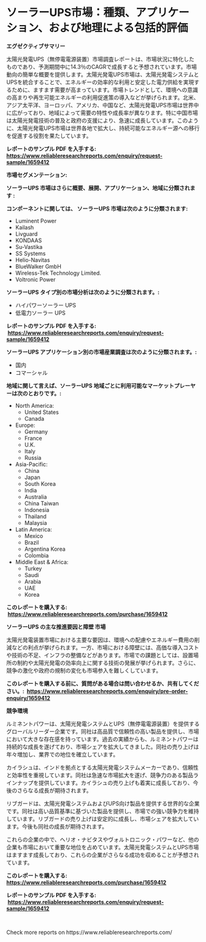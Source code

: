 <p><h1>ソーラーUPS市場：種類、アプリケーション、および地理による包括的評価</h1></p><p><strong>エグゼクティブサマリー</strong></p>
<p><p>太陽光発電UPS（無停電電源装置）市場調査レポートは、市場状況に特化したものであり、予測期間中に14.3％のCAGRで成長すると予想されています。市場動向の簡単な概要を提供します。太陽光発電UPS市場は、太陽光発電システムとUPSを統合することで、エネルギーの効率的な利用と安定した電力供給を実現するために、ますます需要が高まっています。市場トレンドとして、環境への意識の高まりや再生可能エネルギーの利用促進策の導入などが挙げられます。北米、アジア太平洋、ヨーロッパ、アメリカ、中国など、太陽光発電UPS市場は世界中に広がっており、地域によって需要の特性や成長率が異なります。特に中国市場は太陽光発電技術の普及と政府の支援により、急速に成長しています。このように、太陽光発電UPS市場は世界各地で拡大し、持続可能なエネルギー源への移行を促進する役割を果たしています。</p></p>
<p><strong>レポートのサンプル PDF を入手する: <a href="https://www.reliableresearchreports.com/enquiry/request-sample/1659412">https://www.reliableresearchreports.com/enquiry/request-sample/1659412</a></strong></p>
<p><strong>市場セグメンテーション:</strong></p>
<p><strong> ソーラーUPS 市場はさらに概要、展開、アプリケーション、地域に分類されます :</strong></p>
<p><strong>コンポーネントに関しては、 ソーラーUPS 市場は次のように分類されます: &nbsp;</strong></p>
<p><ul><li>Luminent Power</li><li>Kailash</li><li>Livguard</li><li>KONDAAS</li><li>Su-Vastika</li><li>SS Systems</li><li>Helio-Navitas</li><li>BlueWalker GmbH</li><li>Wireless-Tek Technology Limited.</li><li>Voltronic Power</li></ul></p>
<p><strong> ソーラーUPS タイプ別の市場分析は次のように分類されます。:</strong></p>
<p><ul><li>ハイパワーソーラー UPS</li><li>低電力ソーラー UPS</li></ul></p>
<p><strong>レポートのサンプル PDF を入手する: &nbsp;<a href="https://www.reliableresearchreports.com/enquiry/request-sample/1659412">https://www.reliableresearchreports.com/enquiry/request-sample/1659412</a></strong></p>
<p><strong> ソーラーUPS アプリケーション別の市場産業調査は次のように分類されます。:</strong></p>
<p><ul><li>国内</li><li>コマーシャル</li></ul></p>
<p><strong>地域に関して言えば、ソーラーUPS 地域ごとに利用可能なマーケットプレーヤーは次のとおりです。:</strong></p>
<p><ul>
    <li>
        North America:
        <ul>
            <li>United States</li>
            <li>Canada</li>
        </ul>
    </li>
    <li>
        Europe:
        <ul>
            <li>Germany</li>
            <li>France</li>
            <li>U.K.</li>
            <li>Italy</li>
            <li>Russia</li>
        </ul>
    </li>
    <li>
        Asia-Pacific:
        <ul>
            <li>China</li>
            <li>Japan</li>
            <li>South Korea</li>
            <li>India</li>
            <li>Australia</li>
            <li>China Taiwan</li>
            <li>Indonesia</li>
            <li>Thailand</li>
            <li>Malaysia</li>
        </ul>
    </li>
    <li>
        Latin America:
        <ul>
            <li>Mexico</li>
            <li>Brazil</li>
            <li>Argentina Korea</li>
            <li>Colombia</li>
        </ul>
    </li>
    <li>
        Middle East & Africa:
        <ul>
            <li>Turkey</li>
            <li>Saudi</li>
            <li>Arabia</li>
            <li>UAE</li>
            <li>Korea</li>
        </ul>
    </li>
    </ul></p>
<p><strong>このレポートを購入する: &nbsp;<a href="https://www.reliableresearchreports.com/purchase/1659412">https://www.reliableresearchreports.com/purchase/1659412</a></strong></p>
<p><strong>ソーラーUPS の主な推進要因と障壁 市場</strong></p>
<p><p>太陽光発電装置市場における主要な要因は、環境への配慮やエネルギー費用の削減などの利点が挙げられます。一方、市場における障壁には、高価な導入コストや技術の不足、インフラの整備などがあります。市場での課題としては、設置場所の制約や太陽光発電の効率向上に関する技術の発展が挙げられます。さらに、競争の激化や政府の規制の変化も市場参入を難しくしています。</p></p>
<p><strong>このレポートを購入する前に、質問がある場合は問い合わせるか、共有してください。:&nbsp; <a href="https://www.reliableresearchreports.com/enquiry/pre-order-enquiry/1659412">https://www.reliableresearchreports.com/enquiry/pre-order-enquiry/1659412</a></strong></p>
<p><strong>競争環境</strong></p>
<p><p>ルミネントパワーは、太陽光発電システムとUPS（無停電電源装置）を提供するグローバルリーダー企業です。同社は高品質で信頼性の高い製品を提供し、市場において大きな存在感を持っています。過去の実績からも、ルミネントパワーは持続的な成長を遂げており、市場シェアを拡大してきました。同社の売り上げは年々増加し、業界での地位を確立しています。</p><p>カイラシュは、インドを拠点とする太陽光発電システムメーカーであり、信頼性と効率性を重視しています。同社は急速な市場拡大を遂げ、競争力のある製品ラインナップを提供しています。カイラシュの売り上げも着実に成長しており、今後のさらなる成長が期待されます。</p><p>リブガードは、太陽光発電システムおよびUPS向け製品を提供する世界的な企業です。同社は高い品質基準に基づいた製品を提供し、市場での強い競争力を維持しています。リブガードの売り上げは安定的に成長し、市場シェアを拡大しています。今後も同社の成長が期待されます。</p><p>これらの企業の中で、ヘリオ・ナビタスやヴォルトロニック・パワーなど、他の企業も市場において重要な地位を占めています。太陽光発電システムとUPS市場はますます成長しており、これらの企業がさらなる成功を収めることが予想されています。</p></p>
<p><strong>このレポートを購入する: &nbsp; <a href="https://www.reliableresearchreports.com/purchase/1659412">https://www.reliableresearchreports.com/purchase/1659412</a></strong></p>
<p><strong>レポートのサンプル PDF を入手する: &nbsp;<a href="https://www.reliableresearchreports.com/enquiry/request-sample/1659412">https://www.reliableresearchreports.com/enquiry/request-sample/1659412</a></strong><strong></strong></p>
<p>&nbsp;</p>
<p>Check more reports on https://www.reliableresearchreports.com/</p>